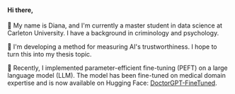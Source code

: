 #### Hi there,  
👋 My name is Diana, and I'm currently a master student in data science at Carleton University. I have a background in criminology and psychology.  

📘 I'm developing a method for measuring AI's trustworthiness. I hope to turn this into my thesis topic. 

🩻 Recently, I implemented parameter-efficient fine-tuning (PEFT) on a large language model (LLM). The model has been fine-tuned on medical domain expertise and is now available on Hugging Face: [DoctorGPT-FineTuned](https://huggingface.co/Deanna/doctorgpt-ft).  
